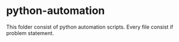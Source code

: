 # python-automation
This folder consist of python automation scripts.
Every file consist if problem statement.
